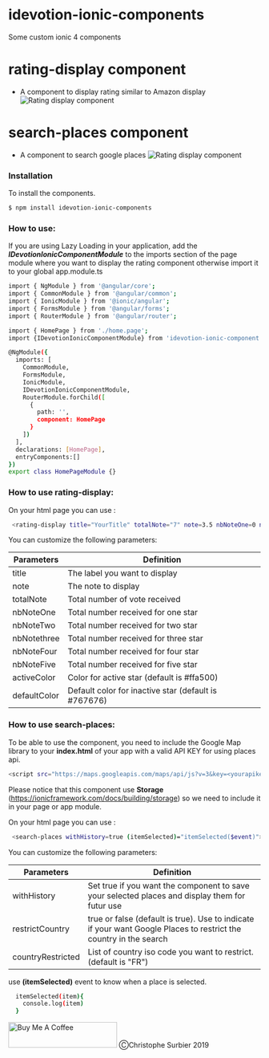 # idevotion-ionic-components

Some custom ionic 4 components

# rating-display component

  - A component to display rating similar to Amazon display
 ![Rating display component](https://www.idevotion.fr/images/ratingDisplayComponent.png)
# search-places component

  - A component to search google places 
 ![Rating display component](https://www.idevotion.fr/images/searchGooglePlaces.gif)
 
### Installation

To install the components.

```sh
$ npm install idevotion-ionic-components
```
### How to use:
If you are using Lazy Loading in your application, add the ***IDevotionIonicComponentModule***  to the imports section of the page module where you want to display the rating component otherwise import it to your global app.module.ts

```sh
import { NgModule } from '@angular/core';
import { CommonModule } from '@angular/common';
import { IonicModule } from '@ionic/angular';
import { FormsModule } from '@angular/forms';
import { RouterModule } from '@angular/router';

import { HomePage } from './home.page';
import {IDevotionIonicComponentModule} from 'idevotion-ionic-component'

@NgModule({
  imports: [
    CommonModule,
    FormsModule,
    IonicModule,
    IDevotionIonicComponentModule,
    RouterModule.forChild([
      {
        path: '',
        component: HomePage
      }
    ])
  ],
  declarations: [HomePage],
  entryComponents:[]
})
export class HomePageModule {}
```

### How to use rating-display:
On your html page you can use :
```sh
 <rating-display title="YourTitle" totalNote="7" note=3.5 nbNoteOne=0 nbNoteTwo=1 nbNoteThree=3 nbNoteFour=1 nbNote5=2></rating-display>
```
You can customize the following parameters:


| Parameters | Definition |
| ------ | ------ |
| title | The label you want to display |
| note | The note to display |
| totalNote | Total number of vote received |
| nbNoteOne | Total number received for one star  |
| nbNoteTwo | Total number received for two star  |
| nbNotethree | Total number received for three star  |
| nbNoteFour | Total number received for four star  |
| nbNoteFive | Total number received for five star  |
| activeColor | Color for active star (default is #ffa500)  |
| defaultColor | Default color for inactive star (default is #767676)  |


### How to use search-places:

To be able to use the component, you need to include the Google Map library to your **index.html** of your app with a valid API KEY for using places api.

```sh
<script src="https://maps.googleapis.com/maps/api/js?v=3&key=<yourapikey>&libraries=places"></script>
```

Please notice that this component use **Storage** (https://ionicframework.com/docs/building/storage) so we need to include it in your page or app module.

On your html page you can use :
```sh
 <search-places withHistory=true (itemSelected)="itemSelected($event)"></search-places>
```
You can customize the following parameters:


| Parameters | Definition |
| ------ | ------ |
| withHistory | Set true if you want the component to save your selected places and display them for futur use |
| restrictCountry | true or false (default is true). Use to indicate if your want Google Places to restrict the country in the search |
| countryRestricted | List of country iso code you want to restrict. (default is "FR") |

use **(itemSelected)** event to know when a place is selected.

```sh
  itemSelected(item){
    console.log(item)
  }
 ```
 
 
 <a href="https://www.buymeacoffee.com/csurbier" target="_blank"><img src="https://cdn.buymeacoffee.com/buttons/default-orange.png" alt="Buy Me A Coffee" style="height: 51px !important;width: 217px !important;" ></a>
ⒸChristophe Surbier 2019

